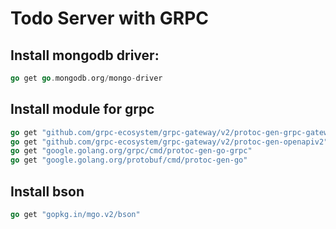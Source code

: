 # Todo Server with GRPC

## Install mongodb driver:

```go
go get go.mongodb.org/mongo-driver
```

## Install module for grpc

```go 
go get "github.com/grpc-ecosystem/grpc-gateway/v2/protoc-gen-grpc-gateway"
go get "github.com/grpc-ecosystem/grpc-gateway/v2/protoc-gen-openapiv2"
go get "google.golang.org/grpc/cmd/protoc-gen-go-grpc"
go get "google.golang.org/protobuf/cmd/protoc-gen-go"
```

## Install bson 

```go
go get "gopkg.in/mgo.v2/bson"
```
